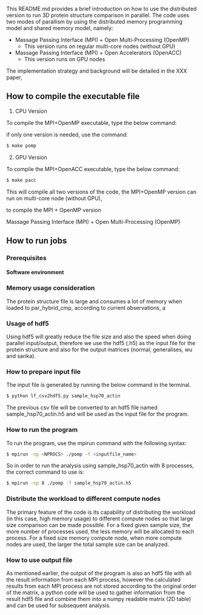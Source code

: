 
This README.md provides a brief introduction on how to use the distributed version to run 3D protein structure comparison in parallel. The code uses two modes of parallism by using the distributed memory programming model and shared memory model, namely:
- Massage Passing Interface (MPI) + Open Multi-Processing (OpenMP)
  - This version runs on regular multi-core nodes (without GPU)
- Massage Passing Interface (MPI) + Open Accelerators (OpenACC)
  - This version runs on GPU nodes 

The implementation strategy and background will be detailed in the XXX paper, 

## How to compile the executable file

1. CPU Version

To compile the MPI+OpenMP executable, type the below command:

 if only one version is needed, use the command:

```sh
$ make pomp
```

2. GPU Version

To compile the MPI+OpenACC executable, type the below command:

```sh
$ make pacc
```

This will compile all two versions of the code, the MPI+OpenMP version can run on multi-core node (without GPU), 

to compile the MPI + OpenMP version

Massage Passing Interface (MPI) + Open Multi-Processing (OpenMP)

## How to run jobs

### Prerequisites

#### Software environment

### Memory usage consideration

The protein structure file is large and consumes a lot of memory when loaded to par_hybrid_cmp, according to current observations, a 

### Usage of hdf5

Using hdf5 will greatly reduce the file size and also the speed when doing parallel input/output, therefore we use the hdf5 (.h5) as the input file for the protein structure and also for the output matrices (normal, generalises, wu and sarika).

### How to prepare input file

The input file is generated by running the below command in the terminal.

```python
$ python lf_csv2hdf5.py sample_hsp70_actin
```

The previous csv file will be converted to an hdf5 file named sample_hsp70_actin.h5 and will be used as the input file for the program.

### How to run the program

To run the program, use the mpirun command with the following syntax:

```sh
$ mpirun -np <NPROCS> ./pomp -f <inputfile_name>
```

So in order to run the analysis using sample_hsp70_actin with 8 processes, the correct command to use is:

```sh
$ mpirun -np 8 ./pomp -f sample_hsp70_actin.h5
```

### Distribute the workload to different compute nodes

The primary feature of the code is its capability of distributing the workload (in this case, high memory usage) to different compute nodes so that large size comparison can be made possible. For a fixed given sample size, the more number of processes used, the less memory will be allocated to each process. For a fixed size memory compute node, when more compute nodes are used, the larger the total sample size can be analyzed. 

### How to use output file

As mentioned earlier, the output of the program is also an hdf5 file with all the result information from each MPI process, however the calculated results from each MPI process are not stored according to the original order of the matrix, a python code will be used to gather information from the result hdf5 file and combine them into a numpy readable matrix (2D table) and can be used for subsequent analysis. 


